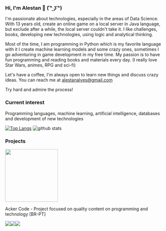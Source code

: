 ### Hi, I'm Alestan 👋 ( ͡^ ͜ʖ ͡^)

I'm passionate about technologies, especially in the areas of Data Science. With 13 years old, create an online game on a local server in Java language, but exclude after a while, the local server couldn't take it. I like challenges, books, developing new technologies, using logic and analytical thinking.

Most of the time, I am programming in Python which is my favorite language with it I create machine learning models and some crazy ones, sometimes I go adventuring in game development in my free time. My passion is to have fun programming and reading books and materials every day. (I really love Star Wars, animes, RPG and sci-fi)

Let's have a coffee, I'm always open to learn new things and discuss crazy ideas. You can reach me at alestanalves@gmail.com

Try hard and admire the process!

### Current interest

Programming languages, machine learning, artificial intelligence, databases and development of new technologies 

[![Top Langs](https://github-readme-stats.vercel.app/api/top-langs/?username=alestanalves&layout=compact)](https://github.com/anuraghazra/github-readme-stats)
![github stats](https://github-readme-stats.vercel.app/api?username=alestanalves&show_icons=true&theme=radical)

### Projects

<a href="https://www.linkedin.com/in/alestan-alves/"><img width="170px" src="https://user-images.githubusercontent.com/48387196/112059528-b4a4df00-8b3a-11eb-918c-9480d371da96.png"/></a>

<div>Acker Code - Project focused on quality content on programming and technology [BR-PT]</div>

<a href="https://www.linkedin.com/in/alestan-alves/"><img src="https://img.shields.io/badge/linkedin-%230077B5.svg?&style=for-the-badge&logo=linkedin&logoColor=white"/></a><a href="https://www.instagram.com/alestan/"><img src="https://img.shields.io/badge/instagram-%23E4405F.svg?&style=for-the-badge&logo=instagram&logoColor=white"/></a><a href="https://medium.com/alestanalves"><img src="https://img.shields.io/badge/medium-%2312100E.svg?&style=for-the-badge&logo=medium&logoColor=white"/></a>

